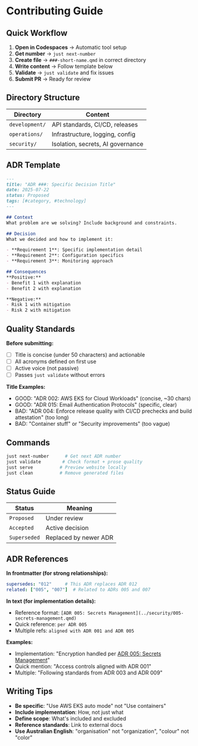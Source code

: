 # Contributing Guide

## Quick Workflow

1. **Open in Codespaces** → Automatic tool setup
2. **Get number** → `just next-number`
3. **Create file** → `###-short-name.qmd` in correct directory
4. **Write content** → Follow template below
5. **Validate** → `just validate` and fix issues
6. **Submit PR** → Ready for review

## Directory Structure

| Directory | Content |
|-----------|---------|
| `development/` | API standards, CI/CD, releases |
| `operations/` | Infrastructure, logging, config |
| `security/` | Isolation, secrets, AI governance |

## ADR Template

```markdown
---
title: "ADR ###: Specific Decision Title"
date: 2025-07-22
status: Proposed
tags: [#category, #technology]
---

## Context
What problem are we solving? Include background and constraints.

## Decision
What we decided and how to implement it:

- **Requirement 1**: Specific implementation detail
- **Requirement 2**: Configuration specifics
- **Requirement 3**: Monitoring approach

## Consequences
**Positive:**
- Benefit 1 with explanation
- Benefit 2 with explanation

**Negative:**
- Risk 1 with mitigation
- Risk 2 with mitigation
```

## Quality Standards

**Before submitting:**

- [ ] Title is concise (under 50 characters) and actionable
- [ ] All acronyms defined on first use
- [ ] Active voice (not passive)
- [ ] Passes `just validate` without errors

**Title Examples:**

- GOOD: "ADR 002: AWS EKS for Cloud Workloads" (concise, ~30 chars)
- GOOD: "ADR 015: Email Authentication Protocols" (specific, clear)
- BAD: "ADR 004: Enforce release quality with CI/CD prechecks and build attestation" (too long)
- BAD: "Container stuff" or "Security improvements" (too vague)

## Commands

```bash
just next-number      # Get next ADR number
just validate        # Check format + prose quality
just serve          # Preview website locally
just clean          # Remove generated files
```

## Status Guide

| Status | Meaning |
|--------|---------|
| `Proposed` | Under review |
| `Accepted` | Active decision |
| `Superseded` | Replaced by newer ADR |

## ADR References

**In frontmatter (for strong relationships):**

```yaml
supersedes: "012"     # This ADR replaces ADR 012
related: ["005", "007"]  # Related to ADRs 005 and 007
```

**In text (for implementation details):**

- Reference format: `[ADR 005: Secrets Management](../security/005-secrets-management.qmd)`
- Quick reference: `per ADR 005`
- Multiple refs: `aligned with ADR 001 and ADR 005`

**Examples:**

- Implementation: "Encryption handled per [ADR 005: Secrets Management](../security/005-secrets-management.qmd)"
- Quick mention: "Access controls aligned with ADR 001"
- Multiple: "Following standards from ADR 003 and ADR 009"

## Writing Tips

- **Be specific**: "Use AWS EKS auto mode" not "Use containers"
- **Include implementation**: How, not just what
- **Define scope**: What's included and excluded
- **Reference standards**: Link to external docs
- **Use Australian English**: "organisation" not "organization", "colour" not "color"
